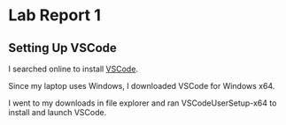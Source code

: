 # Lab Report 1
## Setting Up VSCode
I searched online to install [VSCode](https://code.visualstudio.com/).

Since my laptop uses Windows, I downloaded VSCode for Windows x64.

I went to my downloads in file explorer and ran VSCodeUserSetup-x64 to install and launch VSCode.
